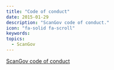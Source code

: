 ```yaml
---
title: "Code of conduct"
date: 2015-01-29
description: "ScanGov code of conduct."
icon: "fa-solid fa-scroll"
keywords: 
topics:
  - ScanGov
---
```


[ScanGov code of conduct](https://github.com/civichackingagency/scangov-docs/blob/main/CODE_OF_CONDUCT.md)